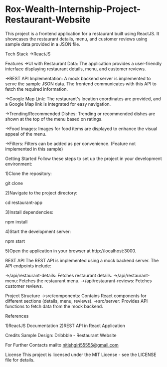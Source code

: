 # Rox-Wealth-Internship-Project-Restaurant-Website

This project is a frontend application for a restaurant built using ReactJS. It showcases the restaurant details, menu, and customer reviews using sample data provided in a JSON file.

Tech Stack
->ReactJS

Features
->UI with Restaurant Data: The application provides a user-friendly interface displaying restaurant details, menu, and customer reviews.

->REST API Implementation: A mock backend server is implemented to serve the sample JSON data. The frontend communicates with this API to fetch the required information.

->Google Map Link: The restaurant's location coordinates are provided, and a Google Map link is integrated for easy navigation.

->Trending/Recommended Dishes: Trending or recommended dishes are shown at the top of the menu based on ratings.

->Food Images: Images for food items are displayed to enhance the visual appeal of the menu.

->Filters: Filters can be added as per convenience. (Feature not implemented in this sample)

Getting Started
Follow these steps to set up the project in your development environment:

1)Clone the repository:

git clone <repository-url>

2)Navigate to the project directory:

cd restaurant-app

3)Install dependencies:

npm install

4)Start the development server:

npm start

5)Open the application in your browser at http://localhost:3000.

REST API
The REST API is implemented using a mock backend server. The API endpoints include:

->/api/restaurant-details: Fetches restaurant details.
->/api/restaurant-menu: Fetches the restaurant menu.
->/api/restaurant-reviews: Fetches customer reviews.

Project Structure
->src/components: Contains React components for different sections (details, menu, reviews).
->src/server: Provides API functions to fetch data from the mock backend.

References

1)ReactJS Documentation
2)REST API in React Application

Credits
Sample Design: Dribbble - Restaurant Website

For Further Contacts mailto nitishgiri55555@gmail.com

License
This project is licensed under the MIT License - see the LICENSE file for details.

